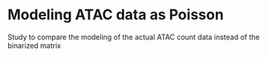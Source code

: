 # Modeling ATAC data as Poisson
Study to compare the modeling of the actual ATAC count data instead of the binarized matrix
